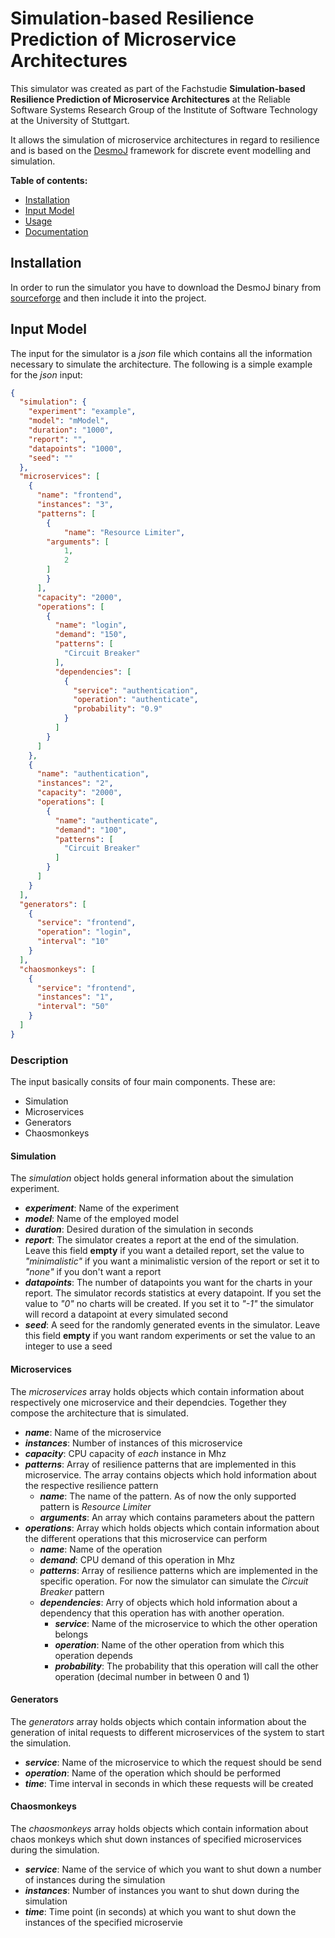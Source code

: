 # Simulation-based Resilience Prediction of Microservice Architectures

This simulator was created as part of the Fachstudie __Simulation-based Resilience Prediction of Microservice Architectures__ at the Reliable Software Systems Research Group of the Institute of Software Technology at the University of Stuttgart.

It allows the simulation of microservice architectures in regard to resilience and is based on the [DesmoJ](http://desmoj.sourceforge.net) framework for discrete event modelling and simulation. 

**Table of contents:**
- [Installation](#Installation)
- [Input Model](#Input)
- [Usage](#Sim-Use)
- [Documentation](#Sim-Doc)

## <a name="Installation"></a>Installation

In order to run the simulator you have to download the DesmoJ binary from [sourceforge](http://desmoj.sourceforge.net/download.html) and then include it into the project.

## <a name="Input"></a>Input Model
The input for the simulator is a _json_ file which contains all the information necessary to simulate the architecture.
The following is a simple example for the _json_ input:


```json
{
  "simulation": {
    "experiment": "example",
    "model": "mModel",
    "duration": "1000",
    "report": "",
    "datapoints": "1000",
    "seed": ""
  },
  "microservices": [
    {
      "name": "frontend",
      "instances": "3",
      "patterns": [
      	{
      		"name": "Resource Limiter",
		"arguments": [
			1,
			2
		]
      	}
      ],
      "capacity": "2000",
      "operations": [
        {
          "name": "login",
          "demand": "150",
          "patterns": [
            "Circuit Breaker"
          ],
          "dependencies": [
            {
              "service": "authentication",
              "operation": "authenticate",
              "probability": "0.9"
            }
          ]
        }
      ]
    },
    {
      "name": "authentication",
      "instances": "2",
      "capacity": "2000",
      "operations": [
        {
          "name": "authenticate",
          "demand": "100",
          "patterns": [
            "Circuit Breaker"
          ]
        }
      ]
    }
  ],
  "generators": [
    {
      "service": "frontend",
      "operation": "login",
      "interval": "10"
    }
  ],
  "chaosmonkeys": [
    {
      "service": "frontend",
      "instances": "1",
      "interval": "50"
    }
  ]
}
```

### Description
The input basically consits of four main components. These are:
- Simulation
- Microservices
- Generators
- Chaosmonkeys

#### Simulation
The _simulation_ object holds general information about the simulation experiment. 

- ___experiment___: Name of the experiment
- ___model___: Name of the employed model
- ___duration___: Desired duration of the simulation in seconds
- ___report___: The simulator creates a report at the end of the simulation. Leave this field __empty__ if you want a detailed report, set the value to _"minimalistic"_ if you want a minimalistic version of the report or set it to _"none"_ if you don't want a report
- ___datapoints___: The number of datapoints you want for the charts in your report. The simulator records statistics at every datapoint. If you set the value to _"0"_ no charts will be created. If you set it to _"-1"_ the simulator will record a datapoint at every simulated second
- ___seed___: A seed for the randomly generated events in the simulator. Leave this field __empty__ if you want random experiments or set the value to an integer to use a seed

#### Microservices
The _microservices_ array holds objects which contain information about respectively one microservice and their dependcies. Together they compose the architecture that is simulated.

- ___name___: Name of the microservice
- ___instances___: Number of instances of this microservice
- ___capacity___: CPU capacity of _each_ instance in Mhz
- ___patterns___: Array of resilience patterns that are implemented in this microservice. The array contains objects which hold information about the respective resilience pattern
	- ___name___: The name of the pattern. As of now the only supported pattern is _Resource Limiter_
	- ___arguments___: An array which contains parameters about the pattern
- ___operations___: Array which holds objects which contain information about the different operations that this microservice can perform
	- ___name___: Name of the operation
	- ___demand___: CPU demand of this operation in Mhz
	- ___patterns___: Array of resilience patterns which are implemented in the specific operation. For now the simulator can simulate the _Circuit Breaker_ pattern
	- ___dependencies___: Arry of objects which hold information about a dependency that this operation has with another operation.
		- ___service___: Name of the microservice to which the other operation belongs
		- ___operation___: Name of the other operation from which this operation depends
		- ___probability___: The probability that this operation will call the other operation (decimal number in between 0 and 1)
	
#### Generators
The _generators_ array holds objects which contain information about the generation of inital requests to different microservices of the system to start the simulation.

- ___service___: Name of the microservice to which the request should be send
- ___operation___: Name of the operation which should be performed
- ___time___: Time interval in seconds in which these requests will be created	

#### Chaosmonkeys
The _chaosmonkeys_ array holds objects which contain information about chaos monkeys which shut down instances of specified microservices during the simulation.

- ___service___: Name of the service of which you want to shut down a number of instances during the simulation
- ___instances___: Number of instances you want to shut down during the simulation
- ___time___: Time point (in seconds) at which you want to shut down the instances of the specified microservie
